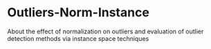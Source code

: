 # Outliers-Norm-Instance
About the effect of normalization on outliers and evaluation of outlier detection methods via instance space techniques
